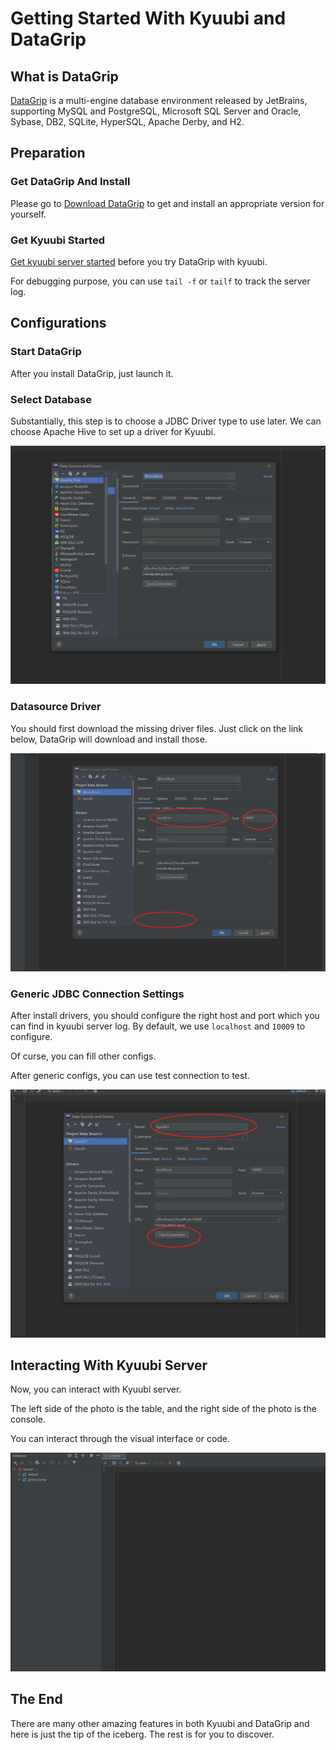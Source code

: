 <!--
 - Licensed to the Apache Software Foundation (ASF) under one or more
 - contributor license agreements.  See the NOTICE file distributed with
 - this work for additional information regarding copyright ownership.
 - The ASF licenses this file to You under the Apache License, Version 2.0
 - (the "License"); you may not use this file except in compliance with
 - the License.  You may obtain a copy of the License at
 -
 -   http://www.apache.org/licenses/LICENSE-2.0
 -
 - Unless required by applicable law or agreed to in writing, software
 - distributed under the License is distributed on an "AS IS" BASIS,
 - WITHOUT WARRANTIES OR CONDITIONS OF ANY KIND, either express or implied.
 - See the License for the specific language governing permissions and
 - limitations under the License.
 -->

# Getting Started With Kyuubi and DataGrip
## What is DataGrip
[DataGrip](https://www.jetbrains.com/datagrip/) is a multi-engine database environment released by JetBrains, supporting MySQL and PostgreSQL, Microsoft SQL Server and Oracle, Sybase, DB2, SQLite, HyperSQL, Apache Derby, and H2.

## Preparation
### Get DataGrip And Install
Please go to [Download DataGrip](https://www.jetbrains.com/datagrip/download) to get and install an appropriate version for yourself.
### Get Kyuubi Started
[Get kyuubi server started](https://kyuubi.apache.org/docs/latest/quick_start/quick_start.html) before you try DataGrip with kyuubi.

For debugging purpose, you can use `tail -f` or `tailf` to track the server log.
## Configurations
### Start DataGrip
After you install DataGrip, just launch it.
### Select Database
Substantially, this step is to choose a JDBC Driver type to use later. We can choose Apache Hive to set up a driver for Kyuubi.

![select database](../imgs/datagrip/select_database.png)
### Datasource Driver
You should first download the missing driver files. Just click on the link below, DataGrip will download and install those. 

![datasource and driver](../imgs/datagrip/datasource_and_driver.png)
### Generic JDBC Connection Settings
After install drivers, you should configure the right host and port which you can find in kyuubi server log. By default, we use `localhost` and `10009` to configure.

Of curse, you can fill other configs.

After generic configs, you can use test connection to test.

![configuration](../imgs/datagrip/configuration.png)
## Interacting With Kyuubi Server
Now, you can interact with Kyuubi server.

The left side of the photo is the table, and the right side of the photo is the console.

You can interact through the visual interface or code.

![workspace](../imgs/datagrip/workspace.png)
## The End
There are many other amazing features in both Kyuubi and DataGrip and here is just the tip of the iceberg. The rest is for you to discover.